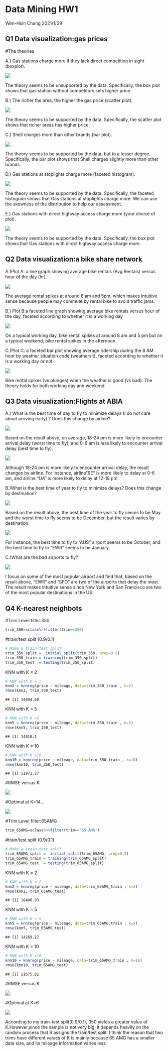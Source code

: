 Data Mining HW1
================
Wen-Hsin Chang
2021/1/29

## Q1 Data visualization:gas prices

\#The theories

A.) Gas stations charge more if they lack direct competition in sight
(boxplot).

![](Final_Data-Mining-HW1_files/figure-gfm/unnamed-chunk-1-1.png)<!-- -->

The theory seems to be unsupported by the data. Specifically, the box
plot shows that gas station without competitors sets higher price.

B.) The richer the area, the higher the gas price (scatter plot).

![](Final_Data-Mining-HW1_files/figure-gfm/unnamed-chunk-2-1.png)<!-- -->

The theory seems to be supported by the data. Specifically, the scatter
plot shows that richer areas has higher price.

C.) Shell charges more than other brands (bar plot).

![](Final_Data-Mining-HW1_files/figure-gfm/unnamed-chunk-3-1.png)<!-- -->

The theory seems to be supported by the data, but to a lesser degree.
Specifically, the bar plot shows that Shell charges slightly more than
other brands.

D.) Gas stations at stoplights charge more (faceted histogram).

![](Final_Data-Mining-HW1_files/figure-gfm/unnamed-chunk-4-1.png)<!-- -->

The theory seems to be supported by the data. Specifically, the faceted
histogram shows that Gas stations at stoplights charge more. We can use
the skewness of the distribution to help our assessment.

E.) Gas stations with direct highway access charge more (your choice of
plot).

![](Final_Data-Mining-HW1_files/figure-gfm/unnamed-chunk-5-1.png)<!-- -->

The theory seems to be supported by the data. Specifically, the box plot
shows that Gas stations with direct highway access charge more.

## Q2 Data visualization:a bike share network

A.)Plot A: a line graph showing average bike rentals (Avg.Rentals)
versus hour of the day (hr).

![](Final_Data-Mining-HW1_files/figure-gfm/unnamed-chunk-7-1.png)<!-- -->

The average rental spikes at around 8 am and 5pm, which makes intuitive
sense because people may commute by rental bike to avoid traffic jams.

B.) Plot B:a faceted line graph showing average bike rentals versus hour
of the day, faceted according to whether it is a working day

![](Final_Data-Mining-HW1_files/figure-gfm/unnamed-chunk-8-1.png)<!-- -->

On a typical working day, bike rental spikes at around 8 am and 5 pm but
on a typical weekend, bike rental spikes in the afternoon.

C.)Plot C: a faceted bar plot showing average ridership during the 8 AM
hour by weather situation code (weathersit), faceted according to
whether it is a working day or not

![](Final_Data-Mining-HW1_files/figure-gfm/unnamed-chunk-9-1.png)<!-- -->

Bike rental spikes (vs plunges) when the weather is good (vs bad). The
theory holds for both working day and weekend.

## Q3 Data visualization:Flights at ABIA

A.) What is the best time of day to fly to minimize delays (I do not
care about arriving early) ? Does this change by airline?

![](Final_Data-Mining-HW1_files/figure-gfm/unnamed-chunk-11-1.png)<!-- -->

Based on the result above, on average, 18-24 pm is more likely to
encounter arrival delay (worst time to fly), and 0-6 am is less likely
to encounter arrival delay (best time to fly).

![](Final_Data-Mining-HW1_files/figure-gfm/unnamed-chunk-12-1.png)<!-- -->

Although 18-24 pm is more likely to encounter arrival delay, the result
changes by airline. For instance, airline“9E” is more likely to delay at
0-6 am, and airline “UA” is more likely to delay at 12-18 pm.

B.)What is the best time of year to fly to minimize delays? Does this
change by destination?

![](Final_Data-Mining-HW1_files/figure-gfm/unnamed-chunk-13-1.png)<!-- -->

Based on the result above, the best time of the year to fly seems to be
May and the worst time to fly seems to be December, but the result
varies by destination.

![](Final_Data-Mining-HW1_files/figure-gfm/unnamed-chunk-14-1.png)<!-- -->

For instance, the best time to fly to “AUS” airport seems to be October,
and the best time to fly to “EWR” seems to be January.

C.)What are the bad airports to fly?

![](Final_Data-Mining-HW1_files/figure-gfm/unnamed-chunk-15-1.png)<!-- -->

I focus on some of the most popular airport and find that, based on the
result above, “EWR” and “SFO” are two of the airports that delay the
most. The result makes intuitive sense since New York and San Francisco
are two of the most popular destinations in the US.

## Q4 K-nearest neighbots

\#Trim Level filter:350

``` r
trim_350=sclass%>%filter(trim==350)
```

\#train/test split (0.9/0.1)

``` r
# Make a train-test split
trim_350_split =  initial_split(trim_350, prop=0.9)
trim_350_train = training(trim_350_split)
trim_350_test  = testing(trim_350_split)
```

KNN with K = 2

``` r
# KNN with K = 2
knn2 = knnreg(price ~ mileage, data=trim_350_train , k=2)
rmse(knn2, trim_350_test)
```

    ## [1] 14694.68

KNN with K = 5

``` r
# KNN with K =5
knn5 = knnreg(price ~ mileage, data=trim_350_train , k=5)
rmse(knn5, trim_350_test)
```

    ## [1] 14010.1

KNN with K = 10

``` r
# KNN with K =10
knn10 = knnreg(price ~ mileage, data=trim_350_train , k=10)
rmse(knn10, trim_350_test)
```

    ## [1] 11971.27

\#RMSE versus K

![](Final_Data-Mining-HW1_files/figure-gfm/unnamed-chunk-22-1.png)<!-- -->

\#Optimal at K=14…

![](Final_Data-Mining-HW1_files/figure-gfm/unnamed-chunk-23-1.png)<!-- -->

\#Trim Level filter:65AMG

``` r
trim_65AMG=sclass%>%filter(trim=='65 AMG')
```

\#train/test split (0.9/0.1)

``` r
# Make a train-test split
trim_65AMG_split =  initial_split(trim_65AMG, prop=0.9)
trim_65AMG_train = training(trim_65AMG_split)
trim_65AMG_test  = testing(trim_65AMG_split)
```

KNN with K = 2

``` r
# KNN with K = 2
knn2 = knnreg(price ~ mileage, data=trim_65AMG_train , k=2)
rmse(knn2, trim_65AMG_test)
```

    ## [1] 18406.93

KNN with K = 5

``` r
# KNN with K = 5
knn5 = knnreg(price ~ mileage, data=trim_65AMG_train , k=5)
rmse(knn5, trim_65AMG_test)
```

    ## [1] 14269.27

KNN with K = 10

``` r
# KNN with K =10
knn10 = knnreg(price ~ mileage, data=trim_65AMG_train , k=10)
rmse(knn10, trim_65AMG_test)
```

    ## [1] 11675.81

\#RMSE versus K

![](Final_Data-Mining-HW1_files/figure-gfm/unnamed-chunk-29-1.png)<!-- -->

\#Optimal at K=6

![](Final_Data-Mining-HW1_files/figure-gfm/unnamed-chunk-30-1.png)<!-- -->

According to my train-test split(0.9/0.1), 350 yields a greater value of
K.However,since the sample is not very big, it depends heavily on the
random process that R assigns the train/test split. I think the reason
that two trims have different values of K is mainly because 65 AMG has a
smaller data size, and its mileage information varies less.

